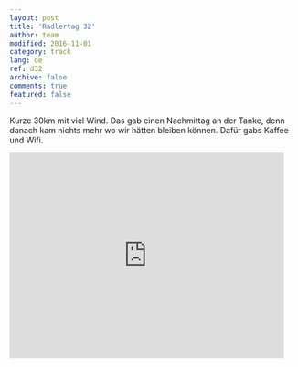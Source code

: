 ```yaml
---   
layout: post 
title: 'Radlertag 32'  
author: team 
modified: 2016-11-01
category: track 
lang: de 
ref: d32
archive: false 
comments: true 
featured: false 
--- 
```


Kurze 30km mit viel Wind. Das gab einen Nachmittag an der Tanke, denn danach kam nichts mehr wo wir hätten bleiben können. Dafür gabs Kaffee und Wifi.

<iframe width='480' height='360' src='http://track-kit.net/maps_s3/?v=embed&track=231938.gpx' frameborder='0' allowfullscreen></iframe>